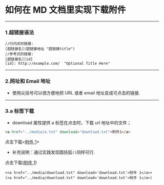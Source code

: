 # 如何在 MD 文档里实现下载附件

---

### 1.超链接语法

```MD
//行内式的链接:
[超链接名](超链接地址 "超链接title")
//参考式的链接:
[超链接名][id]
[id]: http://example.com/  "Optional Title Here"
```

---

### 2.网址和 Email 地址

- 使用尖括号可以很方便地把 URL 或者 email 地址变成可点击的链接.

---

### 3.a 标签下载

- download 属性提供 a 标签在点击时，下载 url 地址中的文件；

```html
<a href="../media/e.txt" download="download.txt">附件1</a>
```

点击下载<<a href="../media/e.txt" download='download.txt'>附件 1</a>>

- 补充说明：通过实践发现圆括弧`()`同样可行.

点击下载(<a href="../media/download.txt" download='download.txt'>附件 1</a>)

```MD
<<a href="../media/download.txt" download='download.txt'>附件 1</a>>
(<a href="../media/download.txt" download='download.txt'>附件 1</a>)
```


